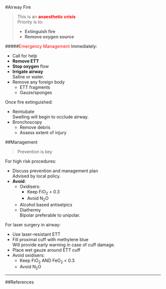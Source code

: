 #Airway Fire

> This is an <span style="color:red">**anaesthetic crisis**</span>  
> Priority is to:
>* **Extinguish fire**
>* **Remove oxygen source**

#####<span style="color:red">Emergency Management</span>
Immediately:
* Call for help
* **Remove ETT**
* **Stop oxygen** flow
* **Irrigate airway**  
Saline or water.
* Remove any foreign body
	* ETT fragments
	* Gauze/sponges


Once fire extinguished:
* Reintubate  
Swelling will begin to occlude airway.
* Bronchoscopy
	* Remove debris
	* Assess extent of injury



##Management
>Prevention is key

For high risk procedures:
* Discuss prevention and management plan  
Advised by local policy.
* **Avoid**:
	* Oxidisers:
		* Keep FiO<sub>2</sub> < 0.3
		* Avoid N<sub>2</sub>O
	* Alcohol based antisetpics
	* Diathermy  
	Bipolar preferable to unipolar.


For laser surgery in airway:
* Use laser-resistant ETT
* Fill proximal cuff with methylene blue  
Will provide early warning in case of cuff damage.
* Place wet gauze around ETT cuff
* Avoid oxidisers:
	* Keep FiO<sub>2</sub> AND FeO<sub>2</sub> < 0.3
	* Avoid N<sub>2</sub>O


---
##References